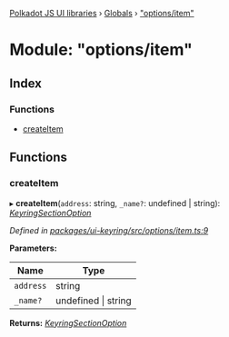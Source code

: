 [Polkadot JS UI libraries](../README.md) › [Globals](../globals.md) › ["options/item"](_options_item_.md)

# Module: "options/item"

## Index

### Functions

* [createItem](_options_item_.md#createitem)

## Functions

###  createItem

▸ **createItem**(`address`: string, `_name?`: undefined | string): *[KeyringSectionOption](../interfaces/_options_types_.keyringsectionoption.md)*

*Defined in [packages/ui-keyring/src/options/item.ts:9](https://github.com/polkadot-js/ui/blob/435a9b3cd/packages/ui-keyring/src/options/item.ts#L9)*

**Parameters:**

Name | Type |
------ | ------ |
`address` | string |
`_name?` | undefined &#124; string |

**Returns:** *[KeyringSectionOption](../interfaces/_options_types_.keyringsectionoption.md)*
